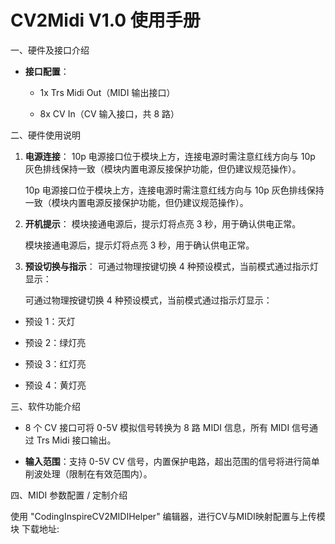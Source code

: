 # CV2Midi V1.0 使用手册 #



一、硬件及接口介绍





*   **接口配置**：



    *   1x Trs Midi Out（MIDI 输出接口）


    *   8x CV In（CV 输入接口，共 8 路）


二、硬件使用说明





1.  **电源连接**：
    10p 电源接口位于模块上方，连接电源时需注意红线方向与 10p 灰色排线保持一致（模块内置电源反接保护功能，但仍建议规范操作）。


    10p 电源接口位于模块上方，连接电源时需注意红线方向与 10p 灰色排线保持一致（模块内置电源反接保护功能，但仍建议规范操作）。


2.  **开机提示**：
    模块接通电源后，提示灯将点亮 3 秒，用于确认供电正常。


    模块接通电源后，提示灯将点亮 3 秒，用于确认供电正常。


3.  **预设切换与指示**：
    可通过物理按键切换 4 种预设模式，当前模式通过指示灯显示：


    可通过物理按键切换 4 种预设模式，当前模式通过指示灯显示：


*   预设 1：灭灯


*   预设 2：绿灯亮


*   预设 3：红灯亮


*   预设 4：黄灯亮


三、软件功能介绍





*   8 个 CV 接口可将 0-5V 模拟信号转换为 8 路 MIDI 信息，所有 MIDI 信号通过 Trs Midi 接口输出。


*   **输入范围**：支持 0-5V CV 信号，内置保护电路，超出范围的信号将进行简单削波处理（限制在有效范围内）。


四、MIDI 参数配置 / 定制介绍

使用 "CodingInspireCV2MIDIHelper" 编辑器，进行CV与MIDI映射配置与上传模块
下载地址:
